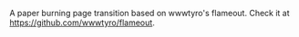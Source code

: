 A paper burning page transition based on wwwtyro's flameout. Check it at https://github.com/wwwtyro/flameout.
